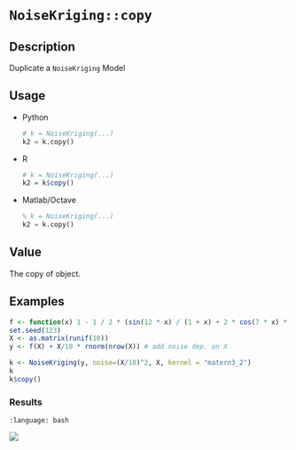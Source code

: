 # `NoiseKriging::copy`


## Description

Duplicate a `NoiseKriging` Model


## Usage

* Python
    ```python
    # k = NoiseKriging(...)
    k2 = k.copy()
    ```
* R
    ```r
    # k = NoiseKriging(...)
    k2 = k$copy()
    ```
* Matlab/Octave
    ```octave
    % k = NoiseKriging(...)
    k2 = k.copy()
    ```


## Value

The copy of object.


## Examples

```r
f <- function(x) 1 - 1 / 2 * (sin(12 * x) / (1 + x) + 2 * cos(7 * x) * x^5 + 0.7)
set.seed(123)
X <- as.matrix(runif(10))
y <- f(X) + X/10 * rnorm(nrow(X)) # add noise dep. on X

k <- NoiseKriging(y, noise=(X/10)^2, X, kernel = "matern3_2")
k
k$copy()
```

### Results
```{literalinclude} ../examples/copy.NoiseKriging.md.Rout
:language: bash
```
![](../examples/copy.NoiseKriging.md.png)
